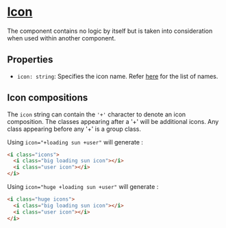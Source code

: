 # [Icon](https://semantic-ui.com/elements/icon.html#/definition)

The component contains no logic by itself but is taken into consideration when used within another component.

## Properties
- `icon: string`: Specifies the icon name. Refer [here](https://semantic-ui.com/elements/icon.html#/icon) for the list of names.

## Icon compositions
The `icon` string can contain the `'+'` character to denote an icon composition. The classes appearing after a '+' will be additional icons. Any class appearing before any '+' is a group class.

Using `icon="+loading sun +user"` will generate :
```html
<i class="icons">
  <i class="big loading sun icon"></i>
  <i class="user icon"></i>
</i>
```

Using `icon="huge +loading sun +user"` will generate :
```html
<i class="huge icons">
  <i class="big loading sun icon"></i>
  <i class="user icon"></i>
</i>
```